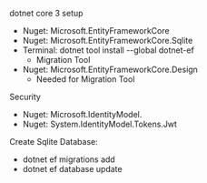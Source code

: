 dotnet core 3 setup
- Nuget: Microsoft.EntityFrameworkCore
- Nuget: Microsoft.EntityFrameworkCore.Sqlite
- Terminal: dotnet tool install --global dotnet-ef
  - Migration Tool
- Nuget: Microsoft.EntityFrameworkCore.Design
  - Needed for Migration Tool

Security
- Nuget: Microsoft.IdentityModel.
- Nuget: System.IdentityModel.Tokens.Jwt

Create Sqlite Database:
- dotnet ef migrations add <update name>
- dotnet ef database update
